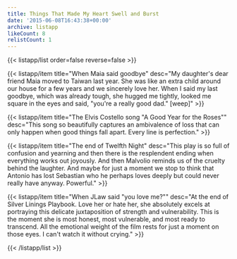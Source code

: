 ```yaml
---
title: Things That Made My Heart Swell and Burst
date: '2015-06-08T16:43:38+00:00'
archive: listapp
likeCount: 8
relistCount: 1
---
```



{{< listapp/list order=false reverse=false >}}

   {{< listapp/item title="When Maia said goodbye"
      desc="My daughter's dear friend Maia moved to Taiwan last year. She was like an extra child around our house for a few years and we sincerely love her. When I said my last goodbye, which was already tough, she hugged me tightly, looked me square in the eyes and said, \"you're a really good dad.\" [weep]" >}}

   {{< listapp/item title="The Elvis Costello song \"A Good Year for the Roses\""
      desc="This song so beautifully captures an ambivalence of loss that can only happen when good things fall apart. Every line is perfection." >}}

   {{< listapp/item title="The end of Twelfth Night"
      desc="This play is so full of confusion and yearning and then there is the resplendent ending when everything works out joyously. And then Malvolio reminds us of the cruelty behind the laughter. And maybe for just a moment we stop to think that Antonio has lost Sebastian who he perhaps loves deeply but could never really have anyway. Powerful." >}}

   {{< listapp/item title="When JLaw said \"you love me?\""
      desc="At the end of Silver Linings Playbook. Love her or hate her, she absolutely excels at portraying this delicate juxtaposition of strength and vulnerability. This is the moment she is most honest, most vulnerable, and most ready to transcend. All the emotional weight of the film rests for just a moment on those eyes. I can't watch it without crying." >}}

{{< /listapp/list >}}
